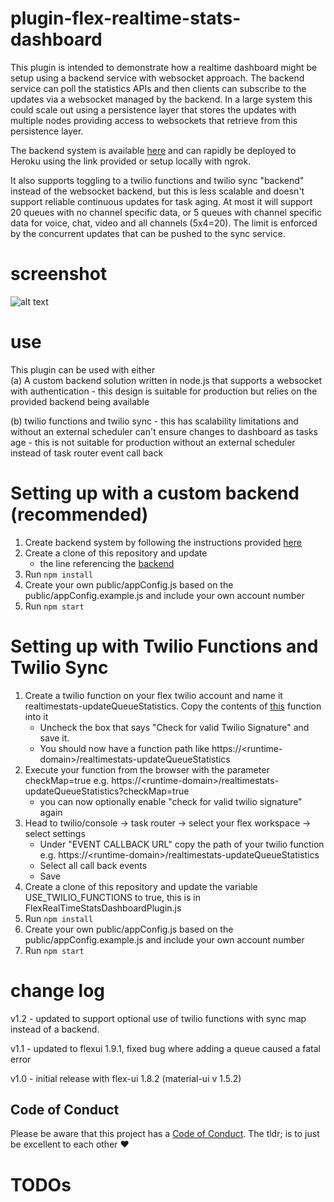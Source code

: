 # plugin-flex-realtime-stats-dashboard

This plugin is intended to demonstrate how a realtime dashboard might be setup using a backend service with websocket approach. The backend service can poll the statistics APIs and then clients can subscribe to the updates via a websocket managed by the backend. In a large system this could scale out using a persistence layer that stores the updates with multiple nodes providing access to websockets that retrieve from this persistence layer.

The backend system is available [here](https://github.com/twilio-labs/twilio-flex-sample-backend) and can rapidly be deployed to Heroku using the link provided or setup locally with ngrok.

It also supports toggling to a twilio functions and twilio sync "backend" instead of the websocket backend, but this is less scalable and doesn't support reliable continuous updates for task aging. At most it will support 20 queues with no channel specific data, or 5 queues with channel specific data for voice, chat, video and all channels (5x4=20). The limit is enforced by the concurrent updates that can be pushed to the sync service.

# screenshot

![alt text](https://github.com/twilio-labs/plugin-flex-realtime-stats-dashboard/blob/master/screenshots/stats-view.gif)

# use

This plugin can be used with either   
(a) A custom backend solution written in node.js that supports a websocket with authentication - this design is suitable for production but relies on the provided backend being available  
  
(b) twilio functions and twilio sync - this has scalability limitations and without an external scheduler can't ensure changes to dashboard as tasks age - this is not suitable for production without an external scheduler instead of task router event call back

# Setting up with a custom backend (recommended)

1. Create backend system by following the instructions provided [here](https://github.com/twilio-labs/twilio-flex-sample-backend/blob/master/README.md)
2. Create a clone of this repository and update
   - the line referencing the [backend](https://github.com/twilio-labs/plugin-flex-realtime-stats-dashboard/blob/eea37c0a838c5e0f60a20098cc67002b3b8444af/src/FlexRealtimeStatsDashboardPlugin.js#L13)
3. Run `npm install`
4. Create your own public/appConfig.js based on the public/appConfig.example.js and include your own account number
5. Run `npm start`

# Setting up with Twilio Functions and Twilio Sync

1. Create a twilio function on your flex twilio account and name it realtimestats-updateQueueStatistics. Copy the contents of [this](https://github.com/twilio-labs/plugin-flex-realtime-stats-dashboard/blob/master/functions/realtimestats-updateQueueStatistics.js) function into it
   - Uncheck the box that says "Check for valid Twilio Signature" and save it.
   - You should now have a function path like https://\<runtime-domain\>/realtimestats-updateQueueStatistics
2. Execute your function from the browser with the parameter checkMap=true
   e.g. https://\<runtime-domain\>/realtimestats-updateQueueStatistics?checkMap=true
   - you can now optionally enable "check for valid twilio signature" again
3. Head to twilio/console -> task router -> select your flex workspace -> select settings
   - Under "EVENT CALLBACK URL" copy the path of your twilio function e.g.
     https://\<runtime-domain\>/realtimestats-updateQueueStatistics
   - Select all call back events
   - Save
4. Create a clone of this repository and update the variable USE_TWILIO_FUNCTIONS to true, this is in FlexRealTimeStatsDashboardPlugin.js
5. Run `npm install`
6. Create your own public/appConfig.js based on the public/appConfig.example.js and include your own account number
7. Run `npm start`

# change log

v1.2 - updated to support optional use of twilio functions with sync map instead of a backend.

v1.1 - updated to flexui 1.9.1, fixed bug where adding a queue caused a fatal error

v1.0 - initial release with flex-ui 1.8.2 (material-ui v 1.5.2)

## Code of Conduct

Please be aware that this project has a [Code of Conduct](https://github.com/twilio-labs/.github/blob/master/CODE_OF_CONDUCT.md). The tldr; is to just be excellent to each other ❤️

# TODOs
